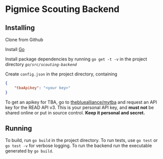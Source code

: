 # Pigmice Scouting Backend

## Installing
Clone from Github

Install [Go](https://golang.org/doc/install)

Install package dependencies by running `go get -t -v` in the project directory *`go/src/scouting-backend`*

Create `config.json` in the project directory, containing
```json
{
    "tbaApikey": "<your key>"
}
```
To get an apikey for TBA, go to [thebluealliance/mytba](https://www.thebluealliance.com/mytba) and request an API key for the READ API v3. This is your personal API key, and **must not** be shared online or put in source control. **Keep it personal and secret.**


## Running
To build, run `go build` in the project directory.
To run tests, use `go test` or `go test -v` for verbose logging.
To run the backend run the executable generated by `go build`.
